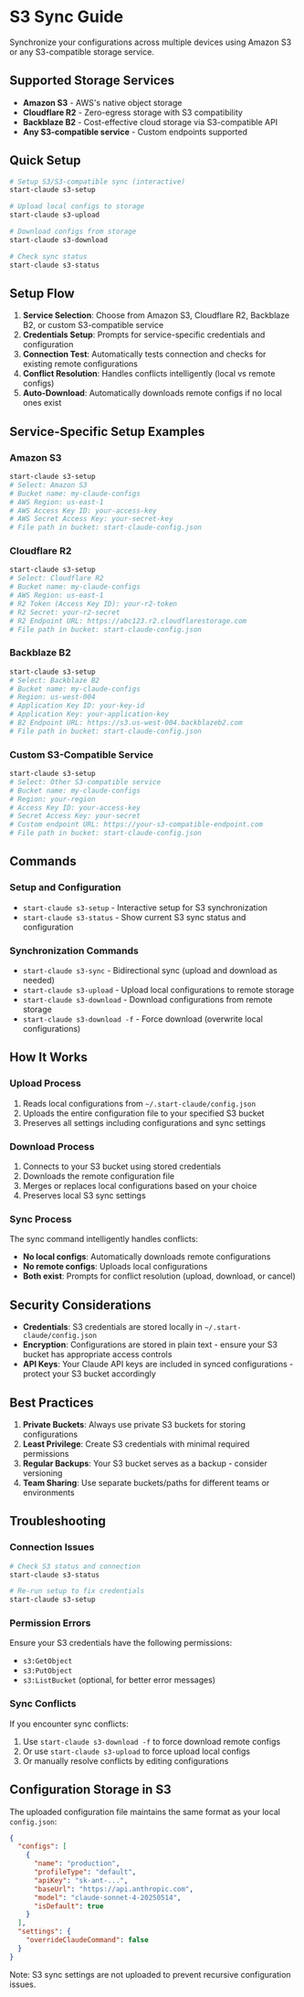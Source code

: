 # S3 Sync Guide

Synchronize your configurations across multiple devices using Amazon S3 or any S3-compatible storage service.

## Supported Storage Services

- **Amazon S3** - AWS's native object storage
- **Cloudflare R2** - Zero-egress storage with S3 compatibility
- **Backblaze B2** - Cost-effective cloud storage via S3-compatible API
- **Any S3-compatible service** - Custom endpoints supported

## Quick Setup

```bash
# Setup S3/S3-compatible sync (interactive)
start-claude s3-setup

# Upload local configs to storage
start-claude s3-upload

# Download configs from storage
start-claude s3-download

# Check sync status
start-claude s3-status
```

## Setup Flow

1. **Service Selection**: Choose from Amazon S3, Cloudflare R2, Backblaze B2, or custom S3-compatible service
2. **Credentials Setup**: Prompts for service-specific credentials and configuration
3. **Connection Test**: Automatically tests connection and checks for existing remote configurations
4. **Conflict Resolution**: Handles conflicts intelligently (local vs remote configs)
5. **Auto-Download**: Automatically downloads remote configs if no local ones exist

## Service-Specific Setup Examples

### Amazon S3

```bash
start-claude s3-setup
# Select: Amazon S3
# Bucket name: my-claude-configs
# AWS Region: us-east-1
# AWS Access Key ID: your-access-key
# AWS Secret Access Key: your-secret-key
# File path in bucket: start-claude-config.json
```

### Cloudflare R2

```bash
start-claude s3-setup
# Select: Cloudflare R2
# Bucket name: my-claude-configs
# AWS Region: us-east-1
# R2 Token (Access Key ID): your-r2-token
# R2 Secret: your-r2-secret
# R2 Endpoint URL: https://abc123.r2.cloudflarestorage.com
# File path in bucket: start-claude-config.json
```

### Backblaze B2

```bash
start-claude s3-setup
# Select: Backblaze B2
# Bucket name: my-claude-configs
# Region: us-west-004
# Application Key ID: your-key-id
# Application Key: your-application-key
# B2 Endpoint URL: https://s3.us-west-004.backblazeb2.com
# File path in bucket: start-claude-config.json
```

### Custom S3-Compatible Service

```bash
start-claude s3-setup
# Select: Other S3-compatible service
# Bucket name: my-claude-configs
# Region: your-region
# Access Key ID: your-access-key
# Secret Access Key: your-secret
# Custom endpoint URL: https://your-s3-compatible-endpoint.com
# File path in bucket: start-claude-config.json
```

## Commands

### Setup and Configuration

- `start-claude s3-setup` - Interactive setup for S3 synchronization
- `start-claude s3-status` - Show current S3 sync status and configuration

### Synchronization Commands

- `start-claude s3-sync` - Bidirectional sync (upload and download as needed)
- `start-claude s3-upload` - Upload local configurations to remote storage
- `start-claude s3-download` - Download configurations from remote storage
- `start-claude s3-download -f` - Force download (overwrite local configurations)

## How It Works

### Upload Process

1. Reads local configurations from `~/.start-claude/config.json`
2. Uploads the entire configuration file to your specified S3 bucket
3. Preserves all settings including configurations and sync settings

### Download Process

1. Connects to your S3 bucket using stored credentials
2. Downloads the remote configuration file
3. Merges or replaces local configurations based on your choice
4. Preserves local S3 sync settings

### Sync Process

The sync command intelligently handles conflicts:

- **No local configs**: Automatically downloads remote configurations
- **No remote configs**: Uploads local configurations
- **Both exist**: Prompts for conflict resolution (upload, download, or cancel)

## Security Considerations

- **Credentials**: S3 credentials are stored locally in `~/.start-claude/config.json`
- **Encryption**: Configurations are stored in plain text - ensure your S3 bucket has appropriate access controls
- **API Keys**: Your Claude API keys are included in synced configurations - protect your S3 bucket accordingly

## Best Practices

1. **Private Buckets**: Always use private S3 buckets for storing configurations
2. **Least Privilege**: Create S3 credentials with minimal required permissions
3. **Regular Backups**: Your S3 bucket serves as a backup - consider versioning
4. **Team Sharing**: Use separate buckets/paths for different teams or environments

## Troubleshooting

### Connection Issues

```bash
# Check S3 status and connection
start-claude s3-status

# Re-run setup to fix credentials
start-claude s3-setup
```

### Permission Errors

Ensure your S3 credentials have the following permissions:
- `s3:GetObject`
- `s3:PutObject` 
- `s3:ListBucket` (optional, for better error messages)

### Sync Conflicts

If you encounter sync conflicts:

1. Use `start-claude s3-download -f` to force download remote configs
2. Or use `start-claude s3-upload` to force upload local configs
3. Or manually resolve conflicts by editing configurations

## Configuration Storage in S3

The uploaded configuration file maintains the same format as your local `config.json`:

```json
{
  "configs": [
    {
      "name": "production",
      "profileType": "default",
      "apiKey": "sk-ant-...",
      "baseUrl": "https://api.anthropic.com",
      "model": "claude-sonnet-4-20250514",
      "isDefault": true
    }
  ],
  "settings": {
    "overrideClaudeCommand": false
  }
}
```

Note: S3 sync settings are not uploaded to prevent recursive configuration issues.